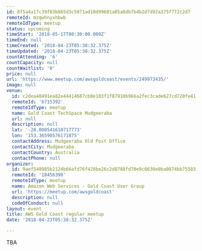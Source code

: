 ```yaml
---
id: 8f5a4a17c39f83b865d3c5071ad10d99681a85a8db7b4b2d7d92a375f772c2d7
remoteId: mzqwhnyxhbwb
remoteIdType: meetup
status: upcoming
timeStart: '2018-05-17T08:30:00.000Z'
timeEnd: null
timeCreated: '2018-04-23T05:38:32.375Z'
timeUpdated: '2018-04-23T05:38:32.375Z'
countAttending: '6'
countCapacity: null
countWaitlist: '0'
price: null
url: 'https://www.meetup.com/awsgoldcoast/events/249973435/'
image: null
venue:
  id: c2dea40491ea82e44414687cb0e103f1f87910b966a2fec3cade627cd720fe41
  remoteId: '6715392'
  remoteIdType: meetup
  name: Gold Coast TechSpace Mudgeeraba
  url: null
  description: null
  lat: '-28.080541610717773'
  lon: '153.36590576171875'
  contactAddress: Mudgeeraba Old Post Office
  contactCity: Mudgeeraba
  contactCountry: Australia
  contactPhone: null
organizer:
  id: 9aef548985b2124b66afd76f428be26c2d8788fd70e9c6630e0ba0874bb75583
  remoteId: '18456390'
  remoteIdType: meetup
  name: Amazon Web Services - Gold Coast User Group
  url: 'https://meetup.com/awsgoldcoast'
  description: null
  codeOfConduct: null
layout: event
title: AWS Gold Coast regular meetup
date: '2018-04-23T05:38:32.375Z'

---
```

<p>TBA</p>
